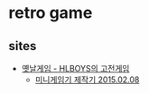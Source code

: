 # retro game

## sites
* [옛날게임 - HLBOYS의 고전게임](https://oldgamebox.tistory.com/)
  * [미니게임기 제작기 2015.02.08](https://oldgamebox.tistory.com/16372)